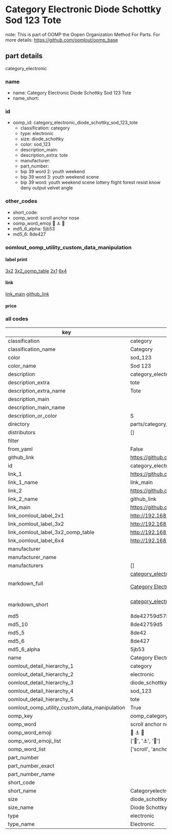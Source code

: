 # Category Electronic Diode Schottky Sod 123 Tote  

note: This is part of OOMP the Oopen Organization Method For Parts. For more details: https://github.com/oomlout/oomp_base

##  part details



category_electronic

### name
* name: Category Electronic Diode Schottky Sod 123 Tote
* name_short: 
### id
* oomp_id: category_electronic_diode_schottky_sod_123_tote
  * classification: category
  * type: electronic
  * size: diode_schottky
  * color: sod_123
  * description_main: 
  * description_extra: tote
  * manufacturer: 
  * part_number: 
  * bip 39 word 2: youth weekend
  * bip 39 word 3: youth weekend scene
  * bip 39 word: youth weekend scene lottery flight forest resist know deny output velvet angle

### other_codes
* short_code: 
* oomp_word: scroll anchor nose
* oomp_word_emoji :scroll: :anchor: :nose:
* md5_6_alpha: 5jb53
* md5_6: 8de427






### oomlout_oomp_utility_custom_data_manipulation
#### label print
[3x2](http://192.168.1.245:1112/?label=oomp%205jb53)
[3x2_oomp_table](http://192.168.1.107:1112/?label=oomp%205jb53)
[2x1](http://192.168.1.242:1112/?label=oomp%205jb53)
[6x4](http://192.168.1.55:1112/?label=oomp%205jb53)    

#### link

[link_main](https://github.com/oomlout/oomlout_oomp_current_version_messy/tree/main/parts/category_electronic_diode_schottky_sod_123_tote) [github_link](https://github.com/oomlout/oomlout_oomp_part_src/tree/main/parts/category_electronic_diode_schottky_sod_123_tote)                             

#### price







### all codes 
| key | value |  
| --- | --- |  
| classification | category |  
| classification_name | Category |  
| color | sod_123 |  
| color_name | Sod 123 |  
| description | category_electronic |  
| description_extra | tote |  
| description_extra_name | Tote |  
| description_main |  |  
| description_main_name |  |  
| description_or_color | S  |  
| directory | parts/category_electronic_diode_schottky_sod_123_tote |  
| distributors | [] |  
| filter |  |  
| from_yaml | False |  
| github_link | https://github.com/oomlout/oomlout_oomp_part_src/tree/main/parts/category_electronic_diode_schottky_sod_123_tote |  
| id | category_electronic_diode_schottky_sod_123_tote |  
| link_1 | https://github.com/oomlout/oomlout_oomp_current_version_messy/tree/main/parts/category_electronic_diode_schottky_sod_123_tote |  
| link_1_name | link_main |  
| link_2 | https://github.com/oomlout/oomlout_oomp_part_src/tree/main/parts/category_electronic_diode_schottky_sod_123_tote |  
| link_2_name | github_link |  
| link_main | https://github.com/oomlout/oomlout_oomp_current_version_messy/tree/main/parts/category_electronic_diode_schottky_sod_123_tote |  
| link_oomlout_label_2x1 | http://192.168.1.242:1112/?label=oomp%205jb53 |  
| link_oomlout_label_3x2 | http://192.168.1.245:1112/?label=oomp%205jb53 |  
| link_oomlout_label_3x2_oomp_table | http://192.168.1.107:1112/?label=oomp%205jb53 |  
| link_oomlout_label_6x4 | http://192.168.1.55:1112/?label=oomp%205jb53 |  
| manufacturer |  |  
| manufacturer_name |  |  
| manufacturers | [] |  
| markdown_full | [category_electronic_diode_schottky_sod_123_tote](https://github.com/oomlout/oomlout_oomp_current_version_messy/tree/main/parts/category_electronic_diode_schottky_sod_123_tote)<br>[](https://github.com/oomlout/oomlout_oomp_current_version_messy/tree/main/parts/category_electronic_diode_schottky_sod_123_tote)<br>[Category Electronic Diode Schottky Sod 123 Tote](https://github.com/oomlout/oomlout_oomp_current_version_messy/tree/main/parts/category_electronic_diode_schottky_sod_123_tote)<br><br> |  
| markdown_short | [category_electronic_diode_schottky_sod_123_tote](https://github.com/oomlout/oomlout_oomp_current_version_messy/tree/main/parts/category_electronic_diode_schottky_sod_123_tote)<br><br> |  
| md5 | 8de42759d57bf6ed6cac7841813e47fb |  
| md5_10 | 8de42759d5 |  
| md5_5 | 8de42 |  
| md5_6 | 8de427 |  
| md5_6_alpha | 5jb53 |  
| name | Category Electronic Diode Schottky Sod 123 Tote |  
| oomlout_detail_hierarchy_1 | category |  
| oomlout_detail_hierarchy_2 | electronic |  
| oomlout_detail_hierarchy_3 | diode_schottky |  
| oomlout_detail_hierarchy_4 | sod_123 |  
| oomlout_detail_hierarchy_5 | tote |  
| oomlout_oomp_utility_custom_data_manipulation | True |  
| oomp_key | oomp_category_electronic_diode_schottky_sod_123_tote |  
| oomp_word | scroll anchor nose |  
| oomp_word_emoji | :scroll: :anchor: :nose: |  
| oomp_word_emoji_list | [':scroll:', ':anchor:', ':nose:'] |  
| oomp_word_list | ['scroll', 'anchor', 'nose'] |  
| part_number |  |  
| part_number_exact |  |  
| part_number_name |  |  
| short_code |  |  
| short_name | Categoryelectronic |  
| size | diode_schottky |  
| size_name | Diode Schottky |  
| type | electronic |  
| type_name | Electronic |  
